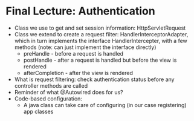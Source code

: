 # Final Lecture: Authentication

- Class we use to get and set session information: HttpServletRequest
- Class we extend to create a request filter: HandlerInterceptorAdapter, which in turn implements the interface
  HandlerIntercepter, with a few methods (note: can just implement the interface directly)
    - preHandle - before a request is handled
    - postHandle - after a request is handled but before the view is rendered
    - afterCompletion - after the view is rendered
- What is request filtering: check authentication status before any controller methods are called
- Reminder of what @Autowired does for us?
- Code-based configuration:
    - A java class can take care of configuring (in our case registering) app classes
